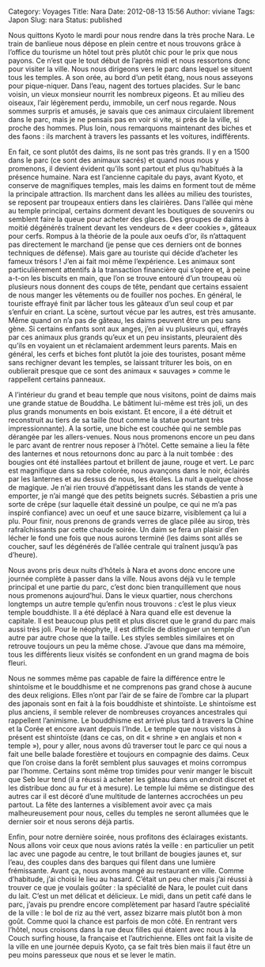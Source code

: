 Category: Voyages
Title: Nara
Date: 2012-08-13 15:56
Author: viviane
Tags: Japon
Slug: nara
Status: published


Nous quittons Kyoto le mardi pour nous rendre dans la très proche Nara. Le train de banlieue nous dépose en plein centre et nous trouvons grâce à l’office du tourisme un hôtel tout près plutôt chic pour le prix que nous payons. Ce n’est que le tout début de l’après midi et nous ressortons donc pour visiter la ville. Nous nous dirigeons vers le parc dans lequel se situent tous les temples. A son orée, au bord d’un petit étang, nous nous asseyons pour pique-niquer. Dans l’eau, nagent des tortues placides. Sur le banc voisin, un vieux monsieur nourrit les nombreux pigeons. Et au milieu des oiseaux, l’air légèrement perdu, immobile, un cerf nous regarde. Nous sommes surpris et amusés, je savais que ces animaux circulaient librement dans le parc, mais je ne pensais pas en voir si vite, si près de la ville, si proche des hommes. Plus loin, nous remarquons maintenant des biches et des faons : ils marchent à travers les passants et les voitures, indifférents.

En fait, ce sont plutôt des daims, ils ne sont pas très grands. Il y en a 1500 dans le parc (ce sont des animaux sacrés) et quand nous nous y promenons, il devient évident qu’ils sont partout et plus qu’habitués à la présence humaine. Nara est l’ancienne capitale du pays, avant Kyoto, et conserve de magnifiques temples, mais les daims en forment tout de même la principale attraction. Ils marchent dans les allées au milieu des touristes, se reposent par troupeaux entiers dans les clairières. Dans l’allée qui mène au temple principal, certains dorment devant les boutiques de souvenirs ou semblent faire la queue pour acheter des glaces. Des groupes de daims à moitié dégénérés traînent devant les vendeurs de « deer cookies », gâteaux pour cerfs. Rompus à la théorie de la poule aux oeufs d’or, ils n’attaquent pas directement le marchand (je pense que ces derniers ont de bonnes techniques de défense). Mais gare au touriste qui décide d’acheter les fameux trésors ! J’en ai fait moi même l’expérience. Les animaux sont particulièrement attentifs à la transaction financière qui s’opère et, à peine a-t-on les biscuits en main, que l’on se trouve entouré d’un troupeau où plusieurs nous donnent des coups de tête, pendant que certains essaient de nous manger les vêtements ou de fouiller nos poches. En général, le touriste effrayé finit par lâcher tous les gâteaux d’un seul coup et par s’enfuir en criant. La scène, surtout vécue par les autres, est très amusante. Même quand on n’a pas de gâteau, les daims peuvent être un peu sans gène. Si certains enfants sont aux anges, j’en ai vu plusieurs qui, effrayés par ces animaux plus grands qu’eux et un peu insistants, pleuraient dès qu’ils en voyaient un et réclamaient ardemment leurs parents. Mais en général, les cerfs et biches font plutôt la joie des touristes, posant même sans rechigner devant les temples, se laissant triturer les bois, on en oublierait presque que ce sont des animaux « sauvages » comme le rappellent certains panneaux.

A l’intérieur du grand et beau temple que nous visitons, point de daims mais une grande statue de Bouddha. Le bâtiment lui-même est très joli, un des plus grands monuments en bois existant. Et encore, il a été détruit et reconstruit au tiers de sa taille (tout comme la statue pourtant très impressionnante). A la sortie, une biche est couchée qui ne semble pas dérangée par les allers-venues. Nous nous promenons encore un peu dans le parc avant de rentrer nous reposer à l’hôtel. Cette semaine a lieu la fête des lanternes et nous retournons donc au parc à la nuit tombée : des bougies ont été installées partout et brillent de jaune, rouge et vert. Le parc est magnifique dans sa robe colorée, nous avançons dans le noir, éclairés par les lanternes et au dessus de nous, les étoiles. La nuit a quelque chose de magique. Je n’ai rien trouvé d’appétissant dans les stands de vente à emporter, je n’ai mangé que des petits beignets sucrés. Sébastien a pris une sorte de crêpe (sur laquelle était dessiné un poulpe, ce qui ne m’a pas inspiré confiance) avec un oeuf et une sauce bizarre, visiblement ça lui a plu. Pour finir, nous prenons de grands verres de glace pilée au sirop, très rafraîchissants par cette chaude soirée. Un daim se fera un plaisir d’en lécher le fond une fois que nous aurons terminé (les daims sont allés se coucher, sauf les dégénérés de l’allée centrale qui traînent jusqu’à pas d’heure).

Nous avons pris deux nuits d’hôtels à Nara et avons donc encore une journée complète à passer dans la ville. Nous avons déjà vu le temple principal et une partie du parc, c’est donc bien tranquillement que nous nous promenons aujourd’hui. Dans le vieux quartier, nous cherchons longtemps un autre temple qu’enfin nous trouvons : c’est le plus vieux temple bouddhiste. Il a été déplacé à Nara quand elle est devenue la capitale. Il est beaucoup plus petit et plus discret que le grand du parc mais aussi très joli. Pour le néophyte, il est difficile de distinguer un temple d’un autre par autre chose que la taille. Les styles sembles similaires et on retrouve toujours un peu la même chose. J’avoue que dans ma mémoire, tous les différents lieux visités se confondent en un grand magma de bois fleuri.

Nous ne sommes même pas capable de faire la différence entre le shintoïsme et le bouddhisme et ne comprenons pas grand chose à aucune des deux religions. Elles n’ont par l’air de se faire de l’ombre car la plupart des japonais sont en fait à la fois bouddhiste et shintoïste. Le shintoïsme est plus anciens, il semble relever de nombreuses croyances ancestrales qui rappellent l’animisme. Le bouddhisme est arrivé plus tard à travers la Chine et la Corée et encore avant depuis l’Inde. Le temple que nous visitons à présent est shintoïste (dans ce cas, on dit « shrine » en anglais et non « temple »), pour y aller, nous avons dû traverser tout le parc ce qui nous a fait une belle balade forestière et toujours en compagnie des daims. Ceux que l’on croise dans la forêt semblent plus sauvages et moins corrompus par l’homme. Certains sont même trop timides pour venir manger le biscuit que Seb leur tend (il a réussi à acheter les gâteau dans un endroit discret et les distribue donc au fur et à mesure). Le temple lui même se distingue des autres car il est décoré d’une multitude de lanternes accrochées un peu partout. La fête des lanternes a visiblement avoir avec ça mais malheureusement pour nous, celles du temples ne seront allumées que le dernier soir et nous serons déjà partis.

Enfin, pour notre dernière soirée, nous profitons des éclairages existants. Nous allons voir ceux que nous avions ratés la veille : en particulier un petit lac avec une pagode au centre, le tout brillant de bougies jaunes et, sur l’eau, des couples dans des barques qui filent dans une lumière frémissante. Avant ça, nous avons mangé au restaurant en ville. Comme d’habitude, j’ai choisi le lieu au hasard. C’était un peu cher mais j’ai réussi à trouver ce que je voulais goûter : la spécialité de Nara, le poulet cuit dans du lait. C’est un met délicat et délicieux. Le midi, dans un petit café dans le parc, j’avais pu prendre encore complètement par hasard l’autre spécialité de la ville : le bol de riz au thé vert, assez bizarre mais plutôt bon à mon goût. Comme quoi la chance est parfois de mon côté. En rentrant vers l’hôtel, nous croisons dans la rue deux filles qui étaient avec nous à la Couch surfing house, la française et l’autrichienne. Elles ont fait la visite de la ville en une journée depuis Kyoto, ça se fait très bien mais il faut être un peu moins paresseux que nous et se lever le matin.

